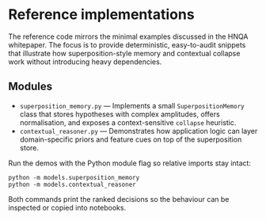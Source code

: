 # Reference implementations

The reference code mirrors the minimal examples discussed in the HNQA
whitepaper.  The focus is to provide deterministic, easy-to-audit snippets that
illustrate how superposition-style memory and contextual collapse work without
introducing heavy dependencies.

## Modules

- `superposition_memory.py` — Implements a small `SuperpositionMemory` class
  that stores hypotheses with complex amplitudes, offers normalisation, and
  exposes a context-sensitive `collapse` heuristic.
- `contextual_reasoner.py` — Demonstrates how application logic can layer
  domain-specific priors and feature cues on top of the superposition store.

Run the demos with the Python module flag so relative imports stay intact:

```
python -m models.superposition_memory
python -m models.contextual_reasoner
```

Both commands print the ranked decisions so the behaviour can be inspected or
copied into notebooks.
